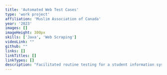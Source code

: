 ```yaml
---
title: 'Automated Web Test Cases'
type: 'work project'
affiliation: 'Muslim Association of Canada'
year: '2023'
images: []
imageHeight: 300px
skills: ['Java', 'Web Scraping']
videoLink: ""
github: ""
links: []
linkTitles: []
linkTypes: []
description: "Facilitated routine testing for a student information system platform by creating 28 automated test cases with Java and Selenium and found over 20 bugs, some of which were high priority."
---
```

